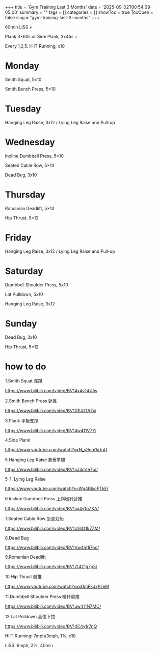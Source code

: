 +++
title = 'Gym Training Last 3 Months'
date = '2025-09-02T00:54:09-05:00'
summary = ""
tags = []
categories = []
showToc = true
TocOpen = false
slug = "gym-training-last-3-months"
+++

60min LISS +

Plank 3×60s or Side Plank, 3x45s +

Every 1,3,5. HIIT Running, x10

# Monday

Smith Squat, 5x10

Smith Bench Press, 5×10

# Tuesday

Hanging Leg Raise, 3x12
/
Lying Leg Raise and Pull-up

# Wednesday

Incline Dumbbell Press, 5×10

Seated Cable Row, 5×10

Dead Bug, 3x10

# Thursday

Romanian Deadlift, 5×10

Hip Thrust, 5×12

# Friday

Hanging Leg Raise, 3x12
/
Lying Leg Raise and Pull-up

# Saturday

Dumbbell Shoulder Press, 5x10

Lat Pulldown, 5x10

Hanging Leg Raise, 3x12

# Sunday

Dead Bug, 3x10

Hip Thrust, 5×12

# how to do

1.Smith Squat 深蹲

https://www.bilibili.com/video/BV14x4y147Jw

2.Smith Bench Press 卧推

https://www.bilibili.com/video/BV1GE421A7xi

3.Plank 平板支撑

https://www.bilibili.com/video/BV14w411V7Yj

4.Side Plank

https://www.youtube.com/watch?v=N_s9em1xTqU

5.Hanging Leg Raise 悬垂举腿

https://www.bilibili.com/video/BV1nJ4m1e7bj/

5-1. Lying Leg Raise

https://www.youtube.com/watch?v=Wp4BlxcFTkE/

6.Incline Dumbbell Press 上斜哑铃卧推

https://www.bilibili.com/video/BV1aa4y1o7XA/

7.Seated Cable Row 坐姿划船

https://www.bilibili.com/video/BV1UG411k7ZM/

8.Dead Bug

https://www.bilibili.com/video/BV1Vw4m1i7oc/

9.Romanian Deadlift

https://www.bilibili.com/video/BV1Zt421g7p5/

10.Hip Thrust 髋推

https://www.youtube.com/watch?v=xDmFkJxPzeM

11.Dumbbell Shoulder Press 哑铃肩推

https://www.bilibili.com/video/BV1uw411N7MC/

12.Lat Pulldown 高位下拉

https://www.bilibili.com/video/BV1dC4y1r7nQ

HIIT Running: 7mph/3mph, 1%, x10

LISS: 6mph, 2%, 40min